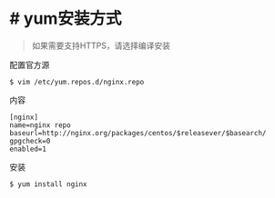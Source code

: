 # # yum安装方式
> 如果需要支持HTTPS，请选择编译安装

配置官方源
```
$ vim /etc/yum.repos.d/nginx.repo
```
内容
```
[nginx]
name=nginx repo
baseurl=http://nginx.org/packages/centos/$releasever/$basearch/
gpgcheck=0
enabled=1
```
安装
```
$ yum install nginx
```

